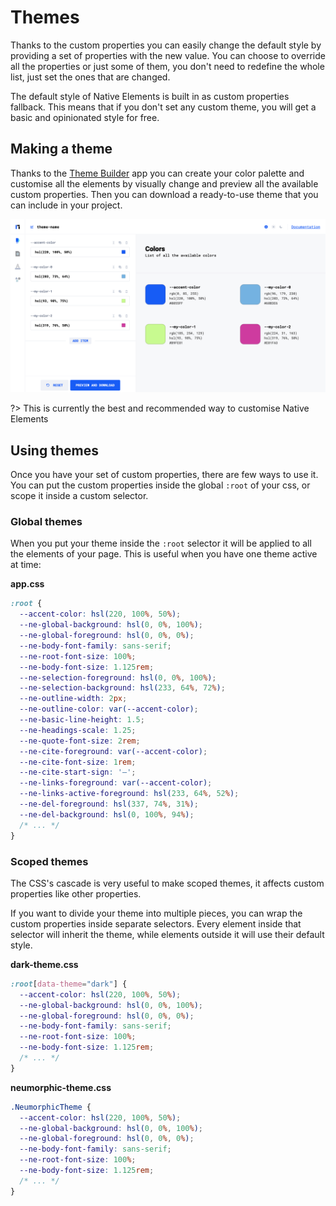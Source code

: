 # Themes

Thanks to the custom properties you can easily change the default style by providing a set of properties with the new value. You can choose to override all the properties or just some of them, you don't need to redefine the whole list, just set the ones that are changed.

The default style of Native Elements is built in as custom properties fallback. This means that if you don't set any custom theme, you will get a basic and opinionated style for free.

## Making a theme

Thanks to the <a href="https://app.native-elements.dev/" rel="noopener" target="_blank">Theme Builder</a> app you can create your color palette and customise all the elements by visually change and preview all the available custom properties. Then you can download a ready-to-use theme that you can include in your project.

<a href="https://app.native-elements.dev/" data-hide-icon rel="noopener" target="_blank">
<picture>
  <source srcset="/images/tb-dark.png" media="(prefers-color-scheme: dark)">
  <img src="/images/tb-light.png" alt="" />
</picture>
</a>

?> This is currently the best and recommended way to customise Native Elements

## Using themes

Once you have your set of custom properties, there are few ways to use it. You can put the custom properties inside the global `:root` of your css, or scope it inside a custom selector.

### Global themes

When you put your theme inside the `:root` selector it will be applied to all the elements of your page. This is useful when you have one theme active at time:

**app.css**

```css
:root {
  --accent-color: hsl(220, 100%, 50%);
  --ne-global-background: hsl(0, 0%, 100%);
  --ne-global-foreground: hsl(0, 0%, 0%);
  --ne-body-font-family: sans-serif;
  --ne-root-font-size: 100%;
  --ne-body-font-size: 1.125rem;
  --ne-selection-foreground: hsl(0, 0%, 100%);
  --ne-selection-background: hsl(233, 64%, 72%);
  --ne-outline-width: 2px;
  --ne-outline-color: var(--accent-color);
  --ne-basic-line-height: 1.5;
  --ne-headings-scale: 1.25;
  --ne-quote-font-size: 2rem;
  --ne-cite-foreground: var(--accent-color);
  --ne-cite-font-size: 1rem;
  --ne-cite-start-sign: '—';
  --ne-links-foreground: var(--accent-color);
  --ne-links-active-foreground: hsl(233, 64%, 52%);
  --ne-del-foreground: hsl(337, 74%, 31%);
  --ne-del-background: hsl(0, 100%, 94%);
  /* ... */
}
```

### Scoped themes

The CSS's cascade is very useful to make scoped themes, it affects custom properties like other properties.

If you want to divide your theme into multiple pieces, you can wrap the custom properties inside separate selectors. Every element inside that selector will inherit the theme, while elements outside it will use their default style.

**dark-theme.css**

```css
:root[data-theme="dark"] {
  --accent-color: hsl(220, 100%, 50%);
  --ne-global-background: hsl(0, 0%, 100%);
  --ne-global-foreground: hsl(0, 0%, 0%);
  --ne-body-font-family: sans-serif;
  --ne-root-font-size: 100%;
  --ne-body-font-size: 1.125rem;
  /* ... */
}
```

**neumorphic-theme.css**

```css
.NeumorphicTheme {
  --accent-color: hsl(220, 100%, 50%);
  --ne-global-background: hsl(0, 0%, 100%);
  --ne-global-foreground: hsl(0, 0%, 0%);
  --ne-body-font-family: sans-serif;
  --ne-root-font-size: 100%;
  --ne-body-font-size: 1.125rem;
  /* ... */
}
```

